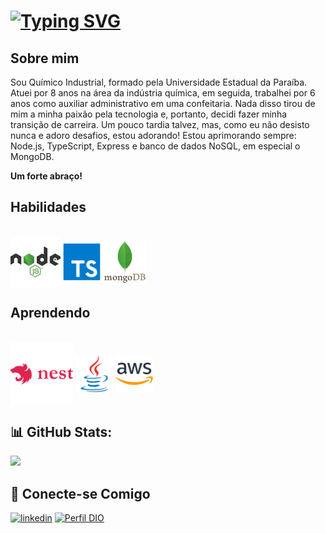 # [![Typing SVG](<https://readme-typing-svg.herokuapp.com?duration=5011&color=CFCECB&center=falso&vCenter=falso&lines=Ol%C3%A1+%F0%9F%91%8B+seja+Bem-vindo(a)!>)](https://git.io/typing-svg)

## **Sobre mim**

Sou Químico Industrial, formado pela Universidade Estadual da Paraíba. Atuei por 8 anos na área da indústria química, em seguida, trabalhei por 6 anos como auxiliar administrativo em uma confeitaria. Nada disso tirou de mim a minha paixão pela tecnologia e, portanto, decidi fazer minha transição de carreira. Um pouco tardia talvez, mas, como eu não desisto nunca e adoro desafios, estou adorando! Estou aprimorando sempre: Node.js, TypeScript, Express e banco de dados NoSQL, em especial o MongoDB.

**Um forte abraço!**

## **Habilidades**

<div style="display: inline_block"><br>
  <img align="center" alt="NodeJS" height="80" src="https://raw.githubusercontent.com/devicons/devicon/master/icons/nodejs/nodejs-original-wordmark.svg ">
  <img align="center" alt="TypeScript" height="60" src="https://raw.githubusercontent.com/devicons/devicon/master/icons/typescript/typescript-original.svg ">
  <img align="center" alt="MongoDB" height="70" src="https://raw.githubusercontent.com/devicons/devicon/master/icons/mongodb/mongodb-original-wordmark.svg ">
</div>

## **Aprendendo**

<div style="display: inline_block"><br>
  <img align="center" alt="Nest" height="100" src="https://raw.githubusercontent.com/devicons/devicon/6910f0503efdd315c8f9b858234310c06e04d9c0/icons/nestjs/nestjs-original-wordmark.svg">
  <img align="center" alt="Java" height="60" src="https://raw.githubusercontent.com/devicons/devicon/1119b9f84c0290e0f0b38982099a2bd027a48bf1/icons/java/java-original.svg">
  <img align="center" alt="AWS" height="60" src="https://raw.githubusercontent.com/devicons/devicon/6910f0503efdd315c8f9b858234310c06e04d9c0/icons/amazonwebservices/amazonwebservices-original-wordmark.svg">
</div>

## 📊 GitHub Stats:

![](https://github-readme-stats.vercel.app/api/top-langs/?username=emersonbbezerra&theme=react&hide_border=false&include_all_commits=false&count_private=false&layout=compact)

## 🔗 Conecte-se Comigo

[![linkedin](https://img.shields.io/badge/linkedin-0A66C2?style=for-the-badge&logo=linkedin&logoColor=white)](https://www.linkedin.com/in/emersonbbezerra)
[![Perfil DIO](https://img.shields.io/badge/-Meu%20Perfil%20na%20DIO-000?style=for-the-badge)](https://www.dio.me/users/emersonbbezerra)




<!--
**emersonbbezerra/emersonbbezerra** is a ✨ _special_ ✨ repository because its `README.md` (this file) appears on your GitHub profile.

Here are some ideas to get you started:

- 🔭 I’m currently working on ...
- 🌱 I’m currently learning ...
- 👯 I’m looking to collaborate on ...
- 🤔 I’m looking for help with ...
- 💬 Ask me about ...
- 📫 How to reach me: ...
- 😄 Pronouns: ...
- ⚡ Fun fact: ...
-->
